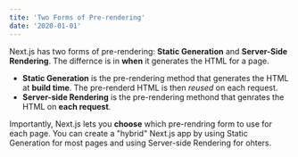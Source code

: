 ```yaml
---
tite: 'Two Forms of Pre-rendering'
date: '2020-01-01'
---
```


Next.js has two forms of pre-rendering: **Static Generation** and **Server-Side Rendering**. The differnce is in **when** it generates the HTML for a page.

- **Static Generation** is the pre-rendering method that generates the HTML at **build time**. The pre-renderd HTML is then _reused_ on each request.
- **Server-side Rendering** is the pre-rendering methond that genrates the HTML on **each request**.

Importantly, Next.js lets you **choose** which pre-rendring form to use for each page. You can create a "hybrid" Next.js app by using Static Generation for most pages and using Server-side Rendering for ohters.